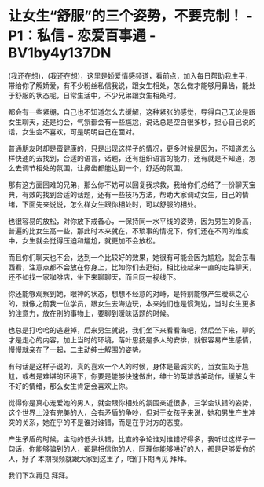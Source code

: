 # 让女生“舒服”的三个姿势，不要克制！ - P1：私信 - 恋爱百事通 - BV1by4y137DN

(我还在想)，(我还在想)，这里是娇爱情感频道，看前点，加入每日帮助我生平，带给你了解娇爱，有不少粉丝私信我说，跟女生相处，怎么做才能够用鼻齿，能处于舒服的状态呢，日常生活中，不少兄弟跟女生相处时。

都会有一些紧绷，自己也不知道怎么去缓解，这种紧张的感觉，导得自己无论是跟女生聊天，还是约会，气氛都会有一些尴尬，说话总是空白很多秒，担心自己说的话，女生会不喜欢，可是明明自己在面对。

普通朋友时却是蛮健康的，只是出现这样子的情况，更多时候是因为，不知道怎么样快速的去找到，合适的语言，话题，还有组织语言的能力，还有就是不知道，怎么去调节相处的氛围，让鼻齿都能达到一个，舒适的氛围。

那有这方面困难的兄弟，那么你不妨可以回复我求救，我给你们总结了一份聊天宝典，有效的找到合适的话题，还有一些技巧方法，帮助大家调动女生，自己的情绪，下面先来说说，怎么样女生跟你相处时，可以舒服的相处。

也很容易的放松，对你放下戒备心，一保持同一水平线的姿势，因为男生的身高，普遍的比女生高一些，那此时本来就在，不琐事的情况下，你们还在不同的维度中，女生就会觉得压迫和尴尬，就更加不会放松。

而且你们聊天也不会，达到一个比较好的效果，她很有可能会因为尴尬，就会东看西看，注意点都不会放在你身上，比如你们去逛街，相比较起来一直的走路聊天，还不如找一家咖啡店，坐下来聊聊天，而且同一视线下。

你还能够观察到她，眼神的状态，想想不经意的对峙，是特别能够产生暧昧之心的，就像之前我一位学员，跟女生去海边玩，本来她们也是惯海边，当时女生更多的注意力，放在别的事物上，要聊到暧昧话题的时候。

也总是打哈哈的逃避掉，后来男生就说，我们坐下来看看海吧，然后坐下来，聊的才是走心的内容，加上当时的环境，落叶思扬是多人的安排，就很容易产生感情，慢慢就亲在了一起，二主动绅士解围的姿势。

有句话是这样子说的，真的喜欢一个人的时候，身体是最诚实的，当女生处于尴尬，或者是难堪的环境下，你要是能够快速做出，绅士的英雄救美动作，缓解女生不好的情绪，那么女生肯定会喜欢上你。

觉得你是真心宠爱她的男人，就会跟你相处的氛围亲近很多，三学会认错的姿势，这个世界上没有完美的人，会有矛盾的争吵，但对于女孩子来说，她和男生产生冲突的关系，她在乎的不是谁对谁错，而是在乎对方的态度。

产生矛盾的时候，主动的低头认错，比直的争论谁对谁错好得多，我听过这样子一句话，你能够骗到的人，都是相信你的人，同理你能够哄好的人，都是足够爱你的人，好了 本期视频就跟大家到这里了，咱们下期再见 拜拜。

我们下次再见 拜拜。